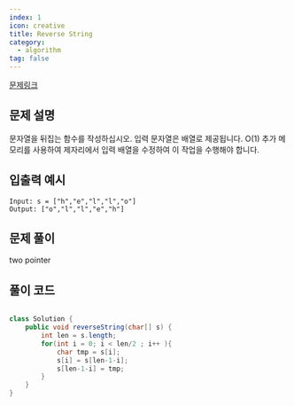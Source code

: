 ```yaml
---
index: 1
icon: creative
title: Reverse String
category:
  - algorithm
tag: false
---
```


[문제링크](https://leetcode.com/problems/reverse-string/)

## 문제 설명

문자열을 뒤집는 함수를 작성하십시오. 입력 문자열은 배열로 제공됩니다.
O(1) 추가 메모리를 사용하여 제자리에서 입력 배열을 수정하여 이 작업을 수행해야 합니다.

## 입출력 예시

```
Input: s = ["h","e","l","l","o"]
Output: ["o","l","l","e","h"]
```

## 문제 풀이

two pointer

## 풀이 코드

```java

class Solution {
    public void reverseString(char[] s) {
        int len = s.length;
        for(int i = 0; i < len/2 ; i++ ){
            char tmp = s[i];
            s[i] = s[len-1-i];
            s[len-1-i] = tmp;
        }
    }
}
```
